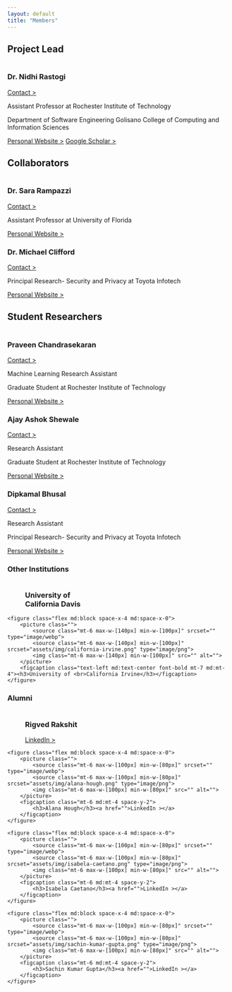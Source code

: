 ```yaml
---
layout: default
title: "Members"
---
```


<h2>Project Lead</h2>
<div class="mb-12 mt-6 flex items-start md:items-center space-x-4 sm:space-x-8 space-y-0 pr-3">
    <picture class="max-w-[140px] min-w-[100px]">
        <source srcset="" type="image/webp">
        <source srcset="assets/img/nidhi-rastogi.png" type="image/png">
        <img src="" alt="">
    </picture>
    <div class="w-full">
        <div class="flex justify-between">
            <h3 class="inline-block">Dr. Nidhi Rastogi</h3><a href="" class="block ml-auto whitespace-nowrap">Contact ></a>
        </div>
        <p class="font-bold">Assistant Professor at Rochester Institute of Technology</p>
        <p>Department of Software Engineering
            Golisano College of Computing and Information Sciences
        </p>
        <a class="mt-4 block w-fit" href="">Personal Website ></a>
        <a href="" class="">Google Scholar ></a>
    </div>
</div>

<h2>Collaborators</h2>
<div class="mb-12 mt-6 flex items-start md:items-center space-x-4 sm:space-x-8 space-y-0 pr-3">
    <picture class="max-w-[140px] min-w-[100px]">
        <source srcset="" type="image/webp">
        <source srcset="assets/img/sara-rampazzi.png" type="image/png">
        <img src="" alt="">
    </picture>
    <div class="w-full">
        <div class="flex justify-between">
            <h3 class="">Dr. Sara Rampazzi</h3><a href="" class="block whitespace-nowrap">Contact ></a>
        </div>
        <p class="font-bold">Assistant Professor at University of Florida</p>
        <a class="mt-4" href="">Personal Website ></a>
    </div>
</div>

<div class="mb-12 mt-6 flex items-start md:items-center space-x-4 sm:space-x-8 space-y-0 pr-3">
    <picture class="max-w-[140px] min-w-[100px]">
        <source srcset="" type="image/webp">
        <source srcset="assets/img/michael-clifford.png" type="image/png">
        <img src="" alt="">
    </picture>
    <div class="w-full">
        <div class="flex justify-between">
            <h3 class="">Dr. Michael Clifford</h3><a href="" class="block ml-auto whitespace-nowrap">Contact ></a>
        </div>
        <p class="font-bold">Principal Research- Security and Privacy at Toyota Infotech</p>
        <a class="mt-4" href="">Personal Website ></a>
    </div>
</div>

<h2>Student Researchers</h2>
<div class="mb-12 mt-6 flex items-start md:items-center space-x-4 sm:space-x-8 space-y-0 pr-3">
    <picture class="max-w-[140px] min-w-[100px]">
        <source srcset="" type="image/webp">
        <source srcset="assets/img/praveen-chandrasekaran.png" type="image/png">
        <img src="" alt="">
    </picture>
    <div class="w-full">
        <div class="flex justify-between">
            <h3 class="">Praveen Chandrasekaran</h3><a href="" class="block ml-auto whitespace-nowrap">Contact ></a>
        </div>
        <p class="font-bold">Machine Learning Research Assistant</p>
        <p>Graduate Student at Rochester Institute of Technology</p>
        <a class="mt-4" href="">Personal Website ></a>
    </div>
</div>

<div class="mb-12 mt-6 flex items-start md:items-center space-x-4 sm:space-x-8 space-y-0 pr-3">
    <picture class="max-w-[140px] min-w-[100px]">
        <source srcset="" type="image/webp">
        <source srcset="assets/img/ajay-ashok-shewale.png" type="image/png">
        <img src="" alt="">
    </picture>
    <div class="w-full">
        <div class="flex justify-between">
            <h3 class="">Ajay Ashok Shewale</h3><a href="" class="block ml-auto whitespace-nowrap">Contact ></a>
        </div>
        <p class="font-bold">Research Assistant</p>
        <p>Graduate Student at Rochester Institute of Technology</p>
        <a class="mt-4" href="">Personal Website ></a>
    </div>
</div>

<div class="mb-12 mt-6 flex items-start md:items-center space-x-4 sm:space-x-8 space-y-0 pr-3">
    <picture class="max-w-[140px] min-w-[100px]">
        <source srcset="" type="image/webp">
        <source srcset="assets/img/dipkamal-bhusal.png" type="image/png">
        <img src="" alt="">
    </picture>
    <div class="w-full">
        <div class="flex justify-between">
            <h3>Dipkamal Bhusal</h3><a href="" class="block ml-auto whitespace-nowrap">Contact ></a>
        </div>
        <p class="font-bold">Research Assistant</p>
        <p>Principal Research- Security and Privacy at Toyota Infotech</p>
        <a class="mt-4" href="">Personal Website ></a>
    </div>
</div>

<h3>Other Institutions</h3>
<div class="mb-12 md:flex justify-center space-x-reverse md:space-x-24">
    <figure class="flex md:block space-x-4 md:space-x-0">
        <picture class="">
            <source class="mt-6 max-w-[140px] min-w-[100px]" srcset="" type="image/webp">
            <source class="mt-6 max-w-[140px] min-w-[100px]" srcset="assets/img/california-davis.png" type="image/png">
            <img class="mt-6 max-w-[140px] min-w-[100px]" src="" alt="">
        </picture>
        <figcaption class="text-left md:text-center font-bold mt-7 md:mt-4"><h3>University of <br>California Davis</h3></figcaption>
    </figure>

    <figure class="flex md:block space-x-4 md:space-x-0">
        <picture class="">
            <source class="mt-6 max-w-[140px] min-w-[100px]" srcset="" type="image/webp">
            <source class="mt-6 max-w-[140px] min-w-[100px]" srcset="assets/img/california-irvine.png" type="image/png">
            <img class="mt-6 max-w-[140px] min-w-[100px]" src="" alt="">
        </picture>
        <figcaption class="text-left md:text-center font-bold mt-7 md:mt-4"><h3>University of <br>California Irvine</h3></figcaption>
    </figure>
</div>

<h3>Alumni</h3>
<div class="grid md:grid-flow-row md:grid-cols-2 lg:flex lg:space-x-8 lg:whitespace-nowrap">
    <figure class="flex md:block space-x-4 md:space-x-0">
        <picture>
            <source class="mt-6 max-w-[100px] min-w-[80px]" srcset="" type="image/webp">
            <source class="mt-6 max-w-[100px] min-w-[80px]" srcset="assets/img/rigved-rakshit.png" type="image/png">
            <img class="mt-6 max-w-[100px] min-w-[80px]" src="" alt="">
        </picture>
        <figcaption class="mt-6 md:mt-4 space-y-2">
            <h3>Rigved Rakshit</h3><a href="">LinkedIn ></a>
        </figcaption>
    </figure>

    <figure class="flex md:block space-x-4 md:space-x-0">
        <picture class="">
            <source class="mt-6 max-w-[100px] min-w-[80px]" srcset="" type="image/webp">
            <source class="mt-6 max-w-[100px] min-w-[80px]" srcset="assets/img/alana-hough.png" type="image/png">
            <img class="mt-6 max-w-[100px] min-w-[80px]" src="" alt="">
        </picture>
        <figcaption class="mt-6 md:mt-4 space-y-2">
            <h3>Alana Hough</h3><a href="">LinkedIn ></a>
        </figcaption>
    </figure>

    <figure class="flex md:block space-x-4 md:space-x-0">
        <picture class="">
            <source class="mt-6 max-w-[100px] min-w-[80px]" srcset="" type="image/webp">
            <source class="mt-6 max-w-[100px] min-w-[80px]" srcset="assets/img/isabela-caetano.png" type="image/png">
            <img class="mt-6 max-w-[100px] min-w-[80px]" src="" alt="">
        </picture>
        <figcaption class="mt-6 md:mt-4 space-y-2">
            <h3>Isabela Caetano</h3><a href="">LinkedIn ></a>
        </figcaption>
    </figure>

    <figure class="flex md:block space-x-4 md:space-x-0">
        <picture class="">
            <source class="mt-6 max-w-[100px] min-w-[80px]" srcset="" type="image/webp">
            <source class="mt-6 max-w-[100px] min-w-[80px]" srcset="assets/img/sachin-kumar-gupta.png" type="image/png">
            <img class="mt-6 max-w-[100px] min-w-[80px]" src="" alt="">
        </picture>
        <figcaption class="mt-6 md:mt-4 space-y-2">
            <h3>Sachin Kumar Gupta</h3><a href="">LinkedIn ></a>
        </figcaption>
    </figure>
</div>